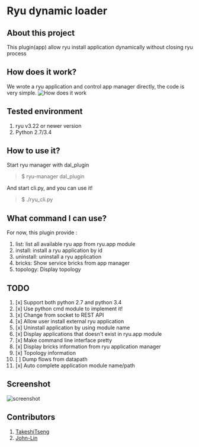 Ryu dynamic loader
===================

About this project
-------------------
This plugin(app) allow ryu install application dynamically without closing ryu process

How does it work?
------------------
We wrote a ryu application and control app manager directly, the code is very simple.
![How does it work][3]


Tested environment
--------------
 1. ryu v3.22 or newer version
 2. Python 2.7/3.4

How to use it?
--------------
Start ryu manager with dal_plugin
> $ ryu-manager dal_plugin

And start cli.py, and you can use it!

> $ ./ryu_cli.py

What command I can use?
--------------
For now, this plugin provide :
 1. list: list all available ryu app from ryu.app module
 2. install: install a ryu application by id
 3. uninstall: uninstall a ryu application
 4. bricks: Show service bricks from app manager
 5. topology: Display topology

TODO
--------------
1. [x] Support both python 2.7 and python 3.4
2. [x] Use python cmd module to implement it!
3. [x] Change from socket to REST API
4. [x] Allow user install external ryu application
5. [x] Uninstall application by using module name
6. [x] Display applications that doesn't exist in ryu.app module
7. [x] Make command line interface pretty
8. [x] Display bricks information from ryu application manager
9. [x] Topology information
10. [ ] Dump flows from datapath
11. [x] Auto complete application module name/path

Screenshot
--------------
![screenshot][4]

Contributors
--------------
1. [TakeshiTseng][1]
2. [John-Lin][2]

[1]: https://github.com/TakeshiTseng
[2]: https://github.com/John-Lin
[3]: https://raw.githubusercontent.com/TakeshiTseng/ryu-dynamic-loader/master/howitwork.png
[4]: https://raw.githubusercontent.com/TakeshiTseng/ryu-dynamic-loader/master/screenshot.jpg
